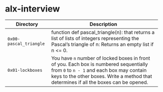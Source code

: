 # alx-interview

| Directory | Description |
|-----------|-------------|
| `0x00-pascal_triangle` | function def pascal_triangle(n): that returns a list of lists of integers representing the Pascal’s triangle of n: Returns an empty list if n <= 0. |
| `0x01-lockboxes` | You have `n` number of locked boxes in front of you. Each box is numbered sequentially from `0` to `n - 1` and each box may contain keys to the other boxes. Write a method that determines if all the boxes can be opened. |
